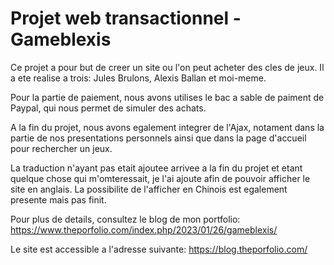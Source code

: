 # Projet web transactionnel - Gameblexis

Ce projet a pour but de creer un site ou l'on peut acheter des cles de jeux.
Il a ete realise a trois: Jules Brulons, Alexis Ballan et moi-meme. 

Pour la partie de paiement, nous avons utilises le bac a sable de paiment de Paypal, qui nous permet de simuler des achats. 

A la fin du projet, nous avons egalement integrer de l'Ajax, notament dans la partie de nos presentations personnels ainsi que dans la page d'accueil pour rechercher un jeux. 

La traduction n'ayant pas etait ajoutee arrivee a la fin du projet et etant quelque chose qui m'omteressait, je l'ai ajoute afin de pouvoir afficher le site en anglais. La possibilite de l'afficher en Chinois est egalement presente mais pas finit. 

Pour plus de details, consultez le blog de mon portfolio:
https://www.theporfolio.com/index.php/2023/01/26/gameblexis/

Le site est accessible a l'adresse suivante:
https://blog.theporfolio.com/
